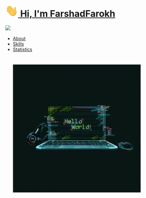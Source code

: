 <h1><img src="./wave.gif" width="40px"><a href="https://github.com/Farshadfaza" target="_blanck"> Hi, I'm FarshadFarokh</a></h1>
<img src="https://readme-typing-svg.herokuapp.com?font=SFMono-Regular&color=1E69DE&size=50&center=true&width=4400&height=450&lines=$_Explore+the+code,+unfold+ideas,+and+dive+into+a+world+of+possibilities!+Your+input+and+questions+are+always+welcome.+Happy+coding!+🖋️💻">
<ul>
    <li><a href="./about.md">About</a></li>
    <li><a href="./skills.md">Skills</a></li>
    <li><a href="./statistics.md">Statistics</a></li>
    <h1><img src="./hello.gif" width="400px"></h1>
</ul>
